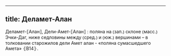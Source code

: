 
---
title: Деламет-Алан
---
Деламет-⟦Алан⟧, Дели-Амет-⟦Алан⟧
: поляна на ⦅зап.⦆ склоне ⦅масс.⦆ Эчки-Даг, ниже седловины между ⦅сред.⦆ и ⦅юж.⦆ вершинами – в толковании старожилов дели Амет алан - «поляна сумасшедшего Амета» ⦃В14⦄.
